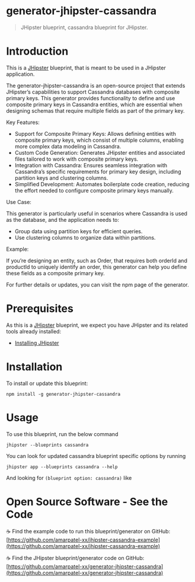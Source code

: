 # generator-jhipster-cassandra

> JHipster blueprint, cassandra blueprint for JHipster.

# Introduction

This is a [JHipster](https://www.jhipster.tech/) blueprint, that is meant to be used in a JHipster application.

The generator-jhipster-cassandra is an open-source project that extends JHipster’s capabilities to support Cassandra databases with composite primary keys. This generator provides functionality to define and use composite primary keys in Cassandra entities, which are essential when designing schemas that require multiple fields as part of the primary key.

Key Features:
- Support for Composite Primary Keys:
	  Allows defining entities with composite primary keys, which consist of multiple columns, enabling more complex data modeling in Cassandra.
- Custom Code Generation:
	  Generates JHipster entities and associated files tailored to work with composite primary keys.
- Integration with Cassandra:
	  Ensures seamless integration with Cassandra’s specific requirements for primary key design, including partition keys and clustering columns.
- Simplified Development:
	  Automates boilerplate code creation, reducing the effort needed to configure composite primary keys manually.

Use Case:

This generator is particularly useful in scenarios where Cassandra is used as the database, and the application needs to:
- Group data using partition keys for efficient queries.
- Use clustering columns to organize data within partitions.

Example:

If you’re designing an entity, such as Order, that requires both orderId and productId to uniquely identify an order, this generator can help you define these fields as a composite primary key.

For further details or updates, you can visit the npm page of the generator.

# Prerequisites

As this is a [JHipster](https://www.jhipster.tech/) blueprint, we expect you have JHipster and its related tools already installed:

- [Installing JHipster](https://www.jhipster.tech/installation/)

# Installation

To install or update this blueprint:

```console
npm install -g generator-jhipster-cassandra
```

# Usage

To use this blueprint, run the below command

```console
jhipster --blueprints cassandra
```

You can look for updated cassandra blueprint specific options by running

```console
jhipster app --blueprints cassandra --help
```

And looking for `(blueprint option: cassandra)` like

# Open Source Software - See the Code

☕️ Find the example code to run this blueprint/generator on GitHub:
[https://github.com/amarpatel-xx/jhipster-cassandra-example](https://github.com/amarpatel-xx/jhipster-cassandra-example)

☕️ Find the JHipster blueprint/generator code on GitHub:
[https://github.com/amarpatel-xx/generator-jhipster-cassandra](https://github.com/amarpatel-xx/generator-jhipster-cassandra)
